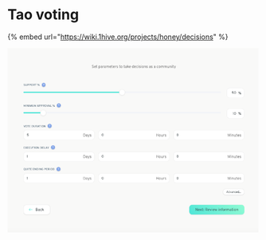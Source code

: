 # Tao voting

{% embed url="https://wiki.1hive.org/projects/honey/decisions" %}

![](../.gitbook/assets/screenshot-2021-09-06-at-10.53.49.png)

